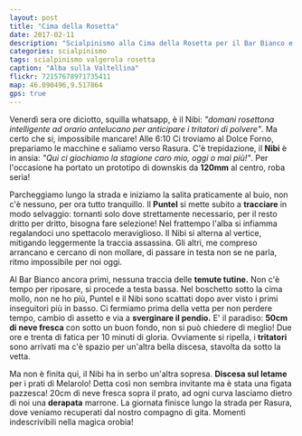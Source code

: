 ```yaml
---
layout: post
title: "Cima della Rosetta"
date: 2017-02-11
description: "Scialpinismo alla Cima della Rosetta per il Bar Bianco e discesa per i prati di Melarolo"
categories: scialpinismo
tags: scialpinismo valgerola rosetta
caption: "Alba sulla Valtellina"
flickr: 72157678971735411
map: 46.090496,9.517864
gps: true
---
```


Venerdì sera ore diciotto, squilla whatsapp, è il Nibi: *"domani rosettona intelligente ad orario antelucano per anticipare i tritatori di polvere"*. Ma certo che si, impossibile mancare! Alle 6:10 Ci troviamo al Dolce Forno, prepariamo le macchine e saliamo verso Rasura. C'è trepidazione, il **Nibi** è in ansia: *"Qui ci giochiamo la stagione caro mio, oggi o mai più!"*. Per l'occasione ha portato un prototipo di downskis da **120mm** al centro, roba seria! 

Parcheggiamo lungo la strada e iniziamo la salita praticamente al buio, non c'è nessuno, per ora tutto tranquillo. Il **Puntel** si mette subito a **tracciare** in modo selvaggio: tornanti solo dove strettamente necessario, per il resto dritto per dritto, bisogna fare selezione! Nel frattempo l'alba si infiamma regalandoci uno spettacolo meraviglioso. Il Nibi si alterna al vertice, mitigando leggermente la traccia assassina. Gli altri, me compreso arrancano e cercano di non mollare, di passare in testa non se ne parla, ritmo impossibile per noi oggi. 

Al Bar Bianco ancora primi, nessuna traccia delle **temute tutine.** Non c'è tempo per riposare, si procede a testa bassa. Nel boschetto sotto la cima mollo, non ne ho più, Puntel e il Nibi sono scattati dopo aver visto i primi inseguitori più in basso. Ci fermiamo prima della vetta per non perdere tempo, cambio di assetto e via a **sverginare il pendio.** E' il paradiso: **50cm di neve fresca** con sotto un buon fondo, non si può chiedere di meglio! Due ore e trenta di fatica per 10 minuti di gloria. Ovviamente si ripella, i **tritatori** sono arrivati ma c'è spazio per un'altra bella discesa, stavolta da sotto la vetta.

Ma non è finita qui, il Nibi ha in serbo un'altra sopresa. **Discesa sul letame** per i prati di Melarolo! Detta così non sembra invitante ma è stata una figata pazzesca! 20cm di neve fresca sopra il prato, ad ogni curva lasciamo dietro di noi una **derapata** marrone. La giornata finisce lungo la strada per Rasura, dove veniamo recuperati dal nostro compagno di gita. Momenti indescrivibili nella magica orobia! 